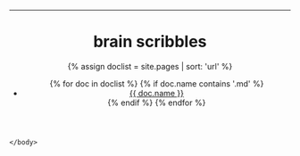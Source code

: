 ------
<html lang="en">
  <head>
    <meta charset="UTF-8">
    <meta name="viewport" content="width=device-width, initial-scale=1">
    <meta name="description" content="brain scribbles"/>
    <meta property="og:title" content="brain scribbles">
    <title>brain scribbles</title>
    <link href="https://fonts.googleapis.com/css2?family=Work+Sans:wght@300;400;500&display=swap" rel="stylesheet">
    <link rel="stylesheet" type="text/css" href="../stylesheet.css">
    <link rel="apple-touch-icon" sizes="57x57" href="shortcut_icons/apple-icon-57x57.png">
    <link rel="apple-touch-icon" sizes="60x60" href="shortcut_icons/apple-icon-60x60.png">
    <link rel="apple-touch-icon" sizes="72x72" href="shortcut_icons/apple-icon-72x72.png">
    <link rel="apple-touch-icon" sizes="76x76" href="shortcut_icons/apple-icon-76x76.png">
    <link rel="apple-touch-icon" sizes="114x114" href="shortcut_icons/apple-icon-114x114.png">
    <link rel="apple-touch-icon" sizes="120x120" href="shortcut_icons/apple-icon-120x120.png">
    <link rel="apple-touch-icon" sizes="144x144" href="shortcut_icons/apple-icon-144x144.png">
    <link rel="apple-touch-icon" sizes="152x152" href="shortcut_icons/apple-icon-152x152.png">
    <link rel="apple-touch-icon" sizes="180x180" href="shortcut_icons/apple-icon-180x180.png">
    <link rel="icon" type="image/png" sizes="192x192"  href="shortcut_icons/android-icon-192x192.png">
    <link rel="icon" type="image/png" sizes="32x32" href="shortcut_icons/favicon-32x32.png">
    <link rel="icon" type="image/png" sizes="96x96" href="shortcut_icons/favicon-96x96.png">
    <link rel="icon" type="image/png" sizes="16x16" href="shortcut_icons/favicon-16x16.png">
    <link rel="manifest" href="shortcut_icons/manifest.json">
    <meta name="msapplication-TileColor" content="#ffffff">
    <meta name="msapplication-TileImage" content="/ms-icon-144x144.png">
    <meta name="theme-color" content="#ffffff">
  </head>
    <body>
      <header>
        <h1>brain scribbles</h1>
        {% assign doclist = site.pages | sort: 'url'  %}
          <ul>
          {% for doc in doclist %}
            {% if doc.name contains '.md' %}
                <li><a href="{{ site.baseurl }}{{ doc.url }}">{{ doc.name }}</a></li>
            {% endif %}
        {% endfor %}
          </ul> 
      </header>
    
    </body>
</html>
